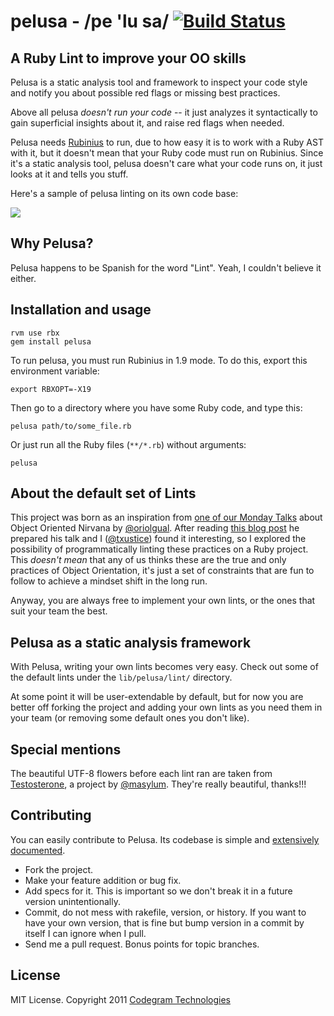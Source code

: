# pelusa - /pe 'lu sa/ [![Build Status](https://secure.travis-ci.org/codegram/pelusa.png)](http://travis-ci.org/codegram/pelusa)
## A Ruby Lint to improve your OO skills

Pelusa is a static analysis tool and framework to inspect your code style and
notify you about possible red flags or missing best practices.

Above all pelusa _doesn't run your code_ -- it just analyzes it syntactically
to gain superficial insights about it, and raise red flags when needed.

Pelusa needs [Rubinius](http://rubini.us) to run, due to how easy it is to work
with a Ruby AST with it, but it doesn't mean that your Ruby code must run on
Rubinius. Since it's a static analysis tool, pelusa doesn't care what your code
runs on, it just looks at it and tells you stuff.

Here's a sample of pelusa linting on its own code base:

![](http://f.cl.ly/items/3Z341M0q2u1K242m0144/%D0%A1%D0%BD%D0%B8%D0%BC%D0%BE%D0%BA%20%D1%8D%D0%BA%D1%80%D0%B0%D0%BD%D0%B0%202012-02-14%20%D0%B2%203.29.38%20PM.png)

## Why Pelusa?

Pelusa happens to be Spanish for the word "Lint". Yeah, I couldn't believe it
either.

## Installation and usage

    rvm use rbx
    gem install pelusa

To run pelusa, you must run Rubinius in 1.9 mode. To do this, export this
environment variable:

    export RBXOPT=-X19

Then go to a directory where you have some Ruby code, and type this:

    pelusa path/to/some_file.rb

Or just run all the Ruby files (`**/*.rb`) without arguments:

    pelusa

## About the default set of Lints

This project was born as an inspiration from [one of our Monday
Talks](http://talks.codegram.com/object-oriented-nirvana) about Object Oriented
Nirvana by [@oriolgual](http://twitter.com/oriolgual). After reading [this blog
post](http://binstock.blogspot.com/2008/04/perfecting-oos-small-classes-and-short.html)
he prepared his talk and I ([@txustice](http://twitter.com/txustice)) found it interesting, so I explored the
possibility of programmatically linting these practices on a Ruby project. This
*doesn't mean* that any of us thinks these are the true and only practices of
Object Orientation, it's just a set of constraints that are fun to follow to
achieve a mindset shift in the long run.

Anyway, you are always free to implement your own lints, or the ones that suit
your team the best.

## Pelusa as a static analysis framework

With Pelusa, writing your own lints becomes very easy. Check out some of the
default lints under the `lib/pelusa/lint/` directory.

At some point it will be user-extendable by default, but for now you are better
off forking the project and adding your own lints as you need them in your team
(or removing some default ones you don't like).

## Special mentions

The beautiful UTF-8 flowers before each lint ran are taken from [Testosterone](http://github.com/masylum/testosterone),
a project by [@masylum](http://twitter.com/masylum). They're really beautiful,
thanks!!!

## Contributing

You can easily contribute to Pelusa. Its codebase is simple and
[extensively documented][documentation].

* Fork the project.
* Make your feature addition or bug fix.
* Add specs for it. This is important so we don't break it in a future
  version unintentionally.
* Commit, do not mess with rakefile, version, or history.
  If you want to have your own version, that is fine but bump version
  in a commit by itself I can ignore when I pull.
* Send me a pull request. Bonus points for topic branches.

[documentation]: http://rubydoc.info/github/codegram/pelusa/master/frames

## License

MIT License. Copyright 2011 [Codegram Technologies](http://codegram.com)

